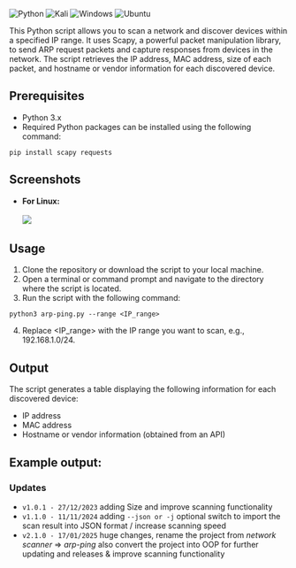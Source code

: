 ![Python](https://img.shields.io/badge/python-3670A0?style=for-the-badge&logo=python&logoColor=ffdd54)  ![Kali](https://img.shields.io/badge/Kali-268BEE?style=for-the-badge&logo=kalilinux&logoColor=white)  ![Windows](https://img.shields.io/badge/Windows-0078D4.svg?style=for-the-badge&logo=Windows&logoColor=white)  ![Ubuntu](https://img.shields.io/badge/Ubuntu-E95420?style=for-the-badge&logo=ubuntu&logoColor=white)

This Python script allows you to scan a network and discover devices within a specified IP range. It uses Scapy, a powerful packet manipulation library, to send ARP request packets and capture responses from devices in the network. The script retrieves the IP address, MAC address, size of each packet, and hostname or vendor information for each discovered device.

## Prerequisites
- Python 3.x
- Required Python packages can be installed using the following command:
```commandline
pip install scapy requests
```

## Screenshots
- **For Linux:**<br><br>
![](https://github.com/SaherMuhamed/network-scanner-tool/blob/master/screenshots/Screenshot%202024-11-11-linux.png)

## Usage
1. Clone the repository or download the script to your local machine.
2. Open a terminal or command prompt and navigate to the directory where the script is located.
3. Run the script with the following command:
```commandline
python3 arp-ping.py --range <IP_range>
```
4. Replace <IP_range> with the IP range you want to scan, e.g., 192.168.1.0/24.

## Output
The script generates a table displaying the following information for each discovered device:

- IP address
- MAC address
- Hostname or vendor information (obtained from an API)

## Example output:

### Updates
- `v1.0.1 - 27/12/2023` adding Size and improve scanning functionality
- `v1.1.0 - 11/11/2024` adding `--json or -j` optional switch to import the scan result into JSON format / increase scanning speed
- `v2.1.0 - 17/01/2025` huge changes, rename the project from *network scanner* => *arp-ping* also convert the project into OOP for further updating and releases & improve scanning functionality
